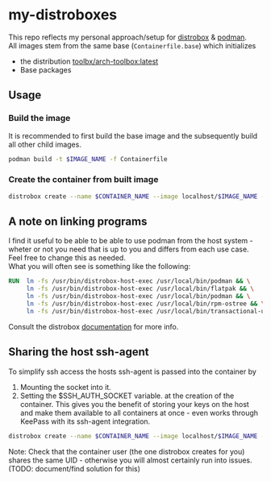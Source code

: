 # my-distroboxes

This repo reflects my personal approach/setup for [distrobox](https://github.com/89luca89/distrobox) & [podman](https://github.com/containers/podman).  
All images stem from the same base (`Containerfile.base`) which initializes
* the distribution [toolbx/arch-toolbox:latest](https://quay.io/repository/toolbx/arch-toolbox)
* Base packages

## Usage

### Build the image

It is recommended to first build the base image and the subsequently build all other child images.

```bash
podman build -t $IMAGE_NAME -f Containerfile
```

### Create the container from built image

```bash
distrobox create --name $CONTAINER_NAME --image localhost/$IMAGE_NAME --home ~/Distrobox/$CONTAINER_NAME --volume $SSH_AUTH_SOCK:$SSH_AUTH_SOCK:Z --additional-flags "--env SSH_AUTH_SOCK:{$SSH_AUTH_SOCK}"
```

## A note on linking programs

I find it useful to be able to be able to use podman from the host system - wheter or not you need that is up to you and differs from each use case. Feel free to change this as needed.  
What you will often see is something like the following:

```Dockerfile
RUN  ln -fs /usr/bin/distrobox-host-exec /usr/local/bin/podman && \
     ln -fs /usr/bin/distrobox-host-exec /usr/local/bin/flatpak && \
     ln -fs /usr/bin/distrobox-host-exec /usr/local/bin/podman && \
     ln -fs /usr/bin/distrobox-host-exec /usr/local/bin/rpm-ostree && \
     ln -fs /usr/bin/distrobox-host-exec /usr/local/bin/transactional-update
```

Consult the distrobox [documentation](https://distrobox.it/posts/execute_commands_on_host/) for more info.

## Sharing the host ssh-agent

To simplify ssh access the hosts ssh-agent is passed into the container by
1. Mounting the socket into it.
2. Setting the $SSH_AUTH_SOCKET variable.
at the creation of the container. This gives you the benefit of storing your keys on the host and make them available to all containers at once - even works through KeePass with its ssh-agent integration.

```bash
distrobox create --name $CONTAINER_NAME --image localhost/$IMAGE_NAME --home ~/Distrobox/$CONTAINER_NAME --volume $SSH_AUTH_SOCK:$SSH_AUTH_SOCK:Z --additional-flags "--env SSH_AUTH_SOCK:{$SSH_AUTH_SOCK}"
```

Note:
Check that the container user (the one distrobox creates for you) shares the same UID - otherwise you will almost certainly run into issues. (TODO: document/find solution for this)